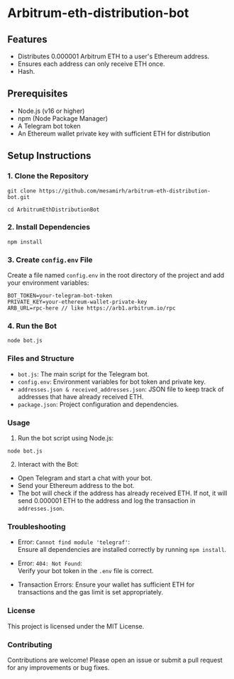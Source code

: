# Arbitrum-eth-distribution-bot
## Features

- Distributes 0.000001 Arbitrum ETH to a user's Ethereum address.
- Ensures each address can only receive ETH once.
- Hash.

## Prerequisites

- Node.js (v16 or higher)
- npm (Node Package Manager)
- A Telegram bot token
- An Ethereum wallet private key with sufficient ETH for distribution

## Setup Instructions

### 1. Clone the Repository
```
git clone https://github.com/mesamirh/arbitrum-eth-distribution-bot.git

cd ArbitrumEthDistributionBot
```
### 2. Install Dependencies
```
npm install
```
### 3. Create `config.env` File
Create a file named `config.env` in the root directory of the project and add your environment variables:
```
BOT_TOKEN=your-telegram-bot-token
PRIVATE_KEY=your-ethereum-wallet-private-key
ARB_URL=rpc-here // like https://arb1.arbitrum.io/rpc
```
### 4. Run the Bot
```
node bot.js
```

### Files and Structure
- `bot.js`: The main script for the Telegram bot.
- `config.env`: Environment variables for bot token and private key.
- `addresses.json & received_addresses.json`: JSON file to keep track of addresses that have already received ETH.
- `package.json`: Project configuration and dependencies.

### Usage
1. Run the bot script using Node.js:
```
node bot.js
```
2. Interact with the Bot:

- Open Telegram and start a chat with your bot.
- Send your Ethereum address to the bot.
- The bot will check if the address has already received ETH. If not, it will send 0.000001 ETH to the address and log the transaction in `addresses.json`.

### Troubleshooting
- Error: `Cannot find module 'telegraf'`:   
Ensure all dependencies are installed correctly by running `npm install`.

- Error: `404: Not Found`:  
Verify your bot token in the `.env` file is correct.

- Transaction Errors:
Ensure your wallet has sufficient ETH for transactions and the gas limit is set appropriately.

### License
This project is licensed under the MIT License.

### Contributing
Contributions are welcome! Please open an issue or submit a pull request for any improvements or bug fixes.
